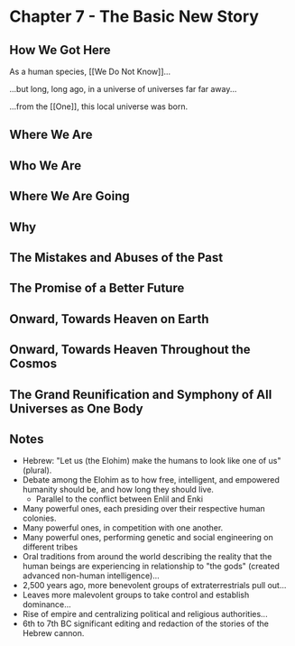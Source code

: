 # Chapter 7 - The Basic New Story

## How We Got Here

As a human species, [[We Do Not Know]]...

...but long, long ago, in a universe of universes far far away...

...from the [[One]], this local universe was born. 

## Where We Are 


## Who We Are 


## Where We Are Going 


## Why


## The Mistakes and Abuses of the Past 


## The Promise of a Better Future  


## Onward, Towards Heaven on Earth


## Onward, Towards Heaven Throughout the Cosmos 


## The Grand Reunification and Symphony of All Universes as One Body 

## Notes


- Hebrew: "Let us (the Elohim) make the humans to look like one of us" (plural).
- Debate among the Elohim as to how free, intelligent, and empowered humanity should be, and how long they should live.  
	- Parallel to the conflict between Enlil and Enki  
- Many powerful ones, each presiding over their respective human colonies. 
- Many powerful ones, in competition with one another. 
- Many powerful ones, performing genetic and social engineering on different tribes  
- Oral traditions from around the world describing the reality that the human beings are experiencing in relationship to "the gods" (created advanced non-human intelligence)... 
- 2,500 years ago, more benevolent groups of extraterrestrials pull out... 
- Leaves more malevolent groups to take control and establish dominance... 
- Rise of empire and centralizing political and religious authorities... 
- 6th to 7th BC significant editing and redaction of the stories of the Hebrew cannon. 
